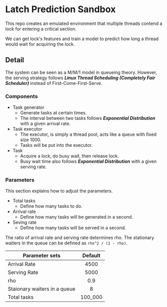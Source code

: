# Latch Prediction Sandbox

This repo creates an emulated environment that multiple threads contend a lock for entering a critical section.

We can get lock's features and train a model to predict how long a thread would wait for acquiring the lock.

## Detail
The system can be seen as a M/M/1 model in queueing theory. However, the serving strategy follows ***Linux Thread Scheduling (Completely Fair Scheduler)*** instead of First-Come-First-Serve.

### Components
- Task generator
  - Generate tasks at certain times.
  - The interval between two tasks follows ***Exponential Distribution*** with a given arrival rate.
- Task executor
  - The executor, is simply a thread pool, acts like a queue with fixed size 1000.
  - Tasks will be put into the executor.
- Task
  - Acquire a lock, do busy wait, then release lock.
  - Busy wait time also follows ***Exponential Distribution*** with a given serving rate.

### Parameters
This section explains how to adjust the parameters.

- Total tasks
  - Define how many tasks to do.
- Arrival rate
  - Define how many tasks will be generated in a second.
- Seving rate
  - Define how many tasks will be served in a second.

The ratio of arrival rate and serving rate determines rho.
The stationary waiters in the queue can be defined as `rho^2 / (1 - rho)`.

| Parameter sets | Default |
| ------------- |:-------------:|
| Arrival Rate | 4500 |
| Serving Rate | 5000 |
| rho | 0.9 |
| Staionary waiters in a queue | 8 |
| Total tasks | 100_000 |
